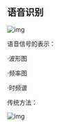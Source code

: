 ## 语音识别

![img](https://qn-st0.yuketang.cn/FsILaNtYeZq4eFdQ3WJO2Hqmc40e)

语音信号的表示：

·波形图

·频率图

·时频谱

传统方法：

![img](https://qn-st0.yuketang.cn/FrP9cfLEGoQCG1pSi7ahMqcqJErI)











